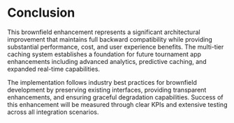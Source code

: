 # Conclusion

This brownfield enhancement represents a significant architectural improvement that maintains full backward compatibility while providing substantial performance, cost, and user experience benefits. The multi-tier caching system establishes a foundation for future tournament app enhancements including advanced analytics, predictive caching, and expanded real-time capabilities.

The implementation follows industry best practices for brownfield development by preserving existing interfaces, providing transparent enhancements, and ensuring graceful degradation capabilities. Success of this enhancement will be measured through clear KPIs and extensive testing across all integration scenarios.